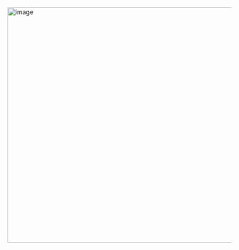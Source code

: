 <img width="529" alt="image" src="https://github.com/Gift222/maven-junit5-template-apitesting/assets/163031066/e6923feb-fa2d-46e4-a8be-5912263a72fa">
